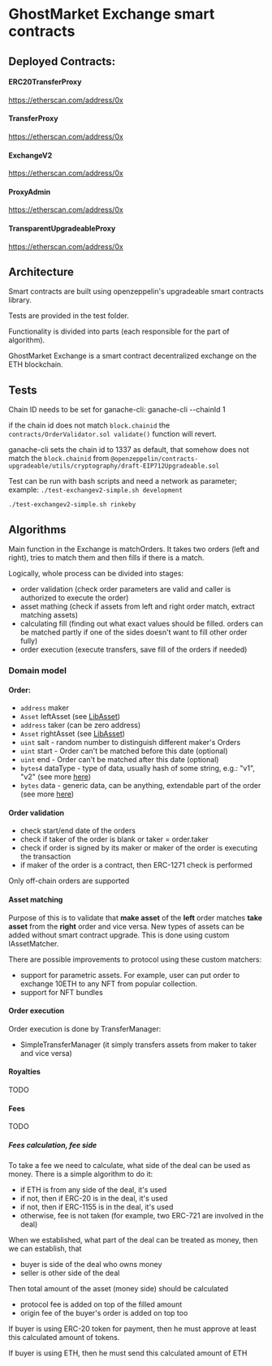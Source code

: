 # GhostMarket Exchange smart contracts

## Deployed Contracts:

#### ERC20TransferProxy
https://etherscan.com/address/0x

#### TransferProxy
https://etherscan.com/address/0x

#### ExchangeV2
https://etherscan.com/address/0x

#### ProxyAdmin
https://etherscan.com/address/0x

#### TransparentUpgradeableProxy
https://etherscan.com/address/0x

## Architecture

Smart contracts are built using openzeppelin's upgradeable smart contracts library.

Tests are provided in the test folder.

Functionality is divided into parts (each responsible for the part of algorithm).

GhostMarket Exchange is a smart contract decentralized exchange on the ETH blockchain.

## Tests

Chain ID needs to be set for ganache-cli:
ganache-cli --chainId 1

if the chain id does not match `block.chainid` the `contracts/OrderValidator.sol validate()` function will revert.

ganache-cli sets the chain id to 1337 as default, that somehow does not match the `block.chainid` 
from `@openzeppelin/contracts-upgradeable/utils/cryptography/draft-EIP712Upgradeable.sol`

Test can be run with bash scripts and need a network as parameter; example:
`./test-exchangev2-simple.sh development`

`./test-exchangev2-simple.sh rinkeby`

## Algorithms

Main function in the Exchange is matchOrders. It takes two orders (left and right), tries to match them and then fills if there is a match.

Logically, whole process can be divided into stages:

- order validation (check order parameters are valid and caller is authorized to execute the order)
- asset mathing (check if assets from left and right order match, extract matching assets)
- calculating fill (finding out what exact values should be filled. orders can be matched partly if one of the sides doesn't want to fill other order fully)
- order execution (execute transfers, save fill of the orders if needed)

### Domain model

#### Order:

- `address` maker
- `Asset` leftAsset (see [LibAsset](contracts/lib/LibAsset.md))
- `address` taker (can be zero address)
- `Asset` rightAsset (see [LibAsset](contracts/lib/LibAsset.md))
- `uint` salt - random number to distinguish different maker's Orders
- `uint` start - Order can't be matched before this date (optional)
- `uint` end - Order can't be matched after this date (optional)
- `bytes4` dataType - type of data, usually hash of some string, e.g.: "v1", "v2" (see more [here](./contracts/LibOrderData.md))
- `bytes` data - generic data, can be anything, extendable part of the order (see more [here](./contracts/LibOrderData.md))

#### Order validation

- check start/end date of the orders
- check if taker of the order is blank or taker = order.taker
- check if order is signed by its maker or maker of the order is executing the transaction
- if maker of the order is a contract, then ERC-1271 check is performed

Only off-chain orders are supported

#### Asset matching

Purpose of this is to validate that **make asset** of the **left** order matches **take asset** from the **right** order and vice versa.
New types of assets can be added without smart contract upgrade. This is done using custom IAssetMatcher.

There are possible improvements to protocol using these custom matchers:

- support for parametric assets. For example, user can put order to exchange 10ETH to any NFT from popular collection.
- support for NFT bundles

#### Order execution

Order execution is done by TransferManager:

- SimpleTransferManager (it simply transfers assets from maker to taker and vice versa)


#### Royalties

TODO

#### Fees

TODO

##### Fees calculation, fee side

To take a fee we need to calculate, what side of the deal can be used as money.
There is a simple algorithm to do it:
- if ETH is from any side of the deal, it's used
- if not, then if ERC-20 is in the deal, it's used
- if not, then if ERC-1155 is in the deal, it's used
- otherwise, fee is not taken (for example, two ERC-721 are involved in the deal)

When we established, what part of the deal can be treated as money, then we can establish, that
- buyer is side of the deal who owns money
- seller is other side of the deal

Then total amount of the asset (money side) should be calculated
- protocol fee is added on top of the filled amount
- origin fee of the buyer's order is added on top too

If buyer is using ERC-20 token for payment, then he must approve at least this calculated amount of tokens.

If buyer is using ETH, then he must send this calculated amount of ETH